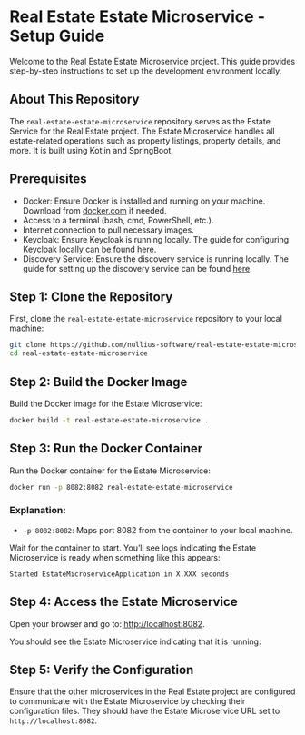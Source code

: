 # Real Estate Estate Microservice - Setup Guide

Welcome to the Real Estate Estate Microservice project. This guide provides step-by-step instructions to set up the development environment locally.

## About This Repository

The `real-estate-estate-microservice` repository serves as the Estate Service for the Real Estate project. The Estate Microservice handles all estate-related operations such as property listings, property details, and more. It is built using Kotlin and SpringBoot.

## Prerequisites

- Docker: Ensure Docker is installed and running on your machine. Download from [docker.com](https://www.docker.com) if needed.
- Access to a terminal (bash, cmd, PowerShell, etc.).
- Internet connection to pull necessary images.
- Keycloak: Ensure Keycloak is running locally. The guide for configuring Keycloak locally can be found [here](https://github.com/nullius-software/real-estate-keycloak-render).
- Discovery Service: Ensure the discovery service is running locally. The guide for setting up the discovery service can be found [here](https://github.com/nullius-software/real-estate-discovery-service).

## Step 1: Clone the Repository

First, clone the `real-estate-estate-microservice` repository to your local machine:

```bash
git clone https://github.com/nullius-software/real-estate-estate-microservice.git
cd real-estate-estate-microservice
```

## Step 2: Build the Docker Image

Build the Docker image for the Estate Microservice:

```bash
docker build -t real-estate-estate-microservice .
```

## Step 3: Run the Docker Container

Run the Docker container for the Estate Microservice:

```bash
docker run -p 8082:8082 real-estate-estate-microservice
```

### Explanation:

- `-p 8082:8082`: Maps port 8082 from the container to your local machine.

Wait for the container to start. You’ll see logs indicating the Estate Microservice is ready when something like this appears:

```
Started EstateMicroserviceApplication in X.XXX seconds
```

## Step 4: Access the Estate Microservice

Open your browser and go to: [http://localhost:8082](http://localhost:8082).

You should see the Estate Microservice indicating that it is running.

## Step 5: Verify the Configuration

Ensure that the other microservices in the Real Estate project are configured to communicate with the Estate Microservice by checking their configuration files. They should have the Estate Microservice URL set to `http://localhost:8082`.
